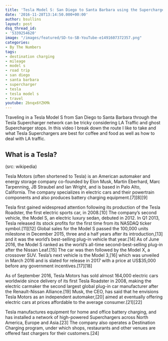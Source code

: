 ```yaml
---
title: 'Tesla Model S: San Diego to Santa Barbara using the Supercharger Network'
date: '2016-11-28T13:14:50.000+00:00'
author: bsullins
layout: post
dsq_thread_id:
- '5339254620'
image: "/images/featured/SD-to-SB-YouTube-e1491607372357.png"
categories:
- By The Numbers
tags:
- destination charging
- mileage
- model s
- road trip
- san diego
- santa barbara
- supercharger
- tesla
- tesla model s
- travel
youtube: 2bnqx6YZKMk
---
```

Traveling in a Tesla Model S from San Diego to Santa Barbara through the Tesla Supercharger network can be tricky considering LA Traffic and ghost Supercharger stops. In this video I break down the route I like to take and what Tesla Superchargers are best for coffee and food as well as how to deal with LA traffic.

## What is a Tesla?

(src: wikipedia)

Tesla Motors (often shortened to Tesla) is an American automaker and energy storage company co-founded by Elon Musk, Martin Eberhard, Marc Tarpenning, JB Straubel and Ian Wright, and is based in Palo Alto, California. The company specializes in electric cars and their powertrain components and also produces battery charging equipment.\[7\]\[8\][9]

Tesla first gained widespread attention following its production of the Tesla Roadster, the first electric sports car, in 2008.\[10] The company&#8217;s second vehicle, the Model S, an electric luxury sedan, debuted in 2012. In Q1 2013, Tesla released its stock profits for the first time from its NASDAQ ticker symbol.[11\]\[12\] Global sales for the Model S passed the 100,000 units milestone in December 2015, three and a half years after its introduction,\[13] and it was the world&#8217;s best-selling plug-in vehicle that year.[14] As of June 2016, the Model S ranked as the world&#8217;s all-time second-best-selling plug-in after the Nissan Leaf.[15] The car was then followed by the Model X, a crossover SUV. Tesla&#8217;s next vehicle is the Model 3,[16] which was unveiled in March 2016 and is slated for release in 2017 with a price at US$35,000 before any government incentives.[17\]\[18\]

As of September 2016, Tesla Motors has sold almost 164,000 electric cars worldwide since delivery of its first Tesla Roadster in 2008, making the electric carmaker the second largest global plug-in car manufacturer after the Renault-Nissan Alliance.\[19] Musk, the CEO, has said that he envisions Tesla Motors as an independent automaker,[20] aimed at eventually offering electric cars at prices affordable to the average consumer.[21\]\[22\]

Tesla manufactures equipment for home and office battery charging, and has installed a network of high-powered Superchargers across North America, Europe and Asia.[23] The company also operates a Destination Charging program, under which shops, restaurants and other venues are offered fast chargers for their customers.[24]
